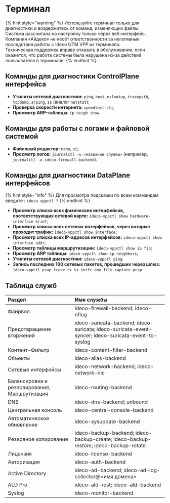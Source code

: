 # Терминал

{% hint style="warning" %}
Используйте терминал только для диагностики и воздержитесь от команд, изменяющих файлы.\
Система рассчитана на настройку только через веб-интерфейс.\
Компания «Айдеко» не несёт ответственности за негативные последствия работы с Ideco UTM VPP из терминала.\
Техническая поддержка вправе отказать в обслуживании, если окажется, что работа системы была нарушена из-за действий пользователя в терминале.
{% endhint %}

## Команды для диагностики СontrolPlane интерфейса

* **Утилиты сетевой диагностики:** `ping`, `host`, `nslookup`, `tracepath`, `tcpdump`, `arping`, `ss` (аналог `netstat`);
* **Проверка скорости интернета:** `speedtest-cli`;
* **Просмотр ARP-таблицы**: `ip neigh show`.

## Команды для работы с логами и файловой системой

* **Файловый редактор:** `nano`, `vi`;
* **Просмотр логов:** `journalctl -u <название службы>` (например, `journalctl -u ideco-firewall-backend`).


## Команды для диагностики DataPlane интерфейсов

{% hint style="info" %}
Для просмотра подсказки по всем коммандам введите : `ideco-vppctl ?`
{% endhint %}

* **Просмотр списка всеx физических интерфейсов, соответствующих сетевой карте:** `ideco-vppctl show hardware-interface brief`;
* **Просмотр списка всех сетевых интерфейсов, через которые проходит трафик:** `ideco-vppctl show interface`;
* **Просмотр списка всех IP-адресов интерфейсов:** `ideco-vppctl show interface addr`;
* **Просмотр таблицы маршрутизации:** `ideco-vppctl show ip fib`;
* **Просмотр ARP таблицы:** `ideco-vppctl show ip neighbors`;
* **Утилиты сетевой диагностики:** `ideco-vppctl ping`.
* **Запись последних 100 сетевых пакетов, прошедших через шлюз:** `ideco-vppctl pcap trace rx tx intfc any file capture.pcap`

## Таблица служб

| Раздел                                        | Имя службы   |
| :-------------------------------------------- | :------------------------- |
| Файрвол                                       | ideco-firewall-backend; ideco-nflog |
| Предотвращение вторжений                      | ideco-suricata-backend; ideco-suricata; ideco-suricata-event-syncer; ideco-suricata-event-to-syslog |
| Контент-Фильтр                                | ideco-content-filter-backend|
| Объекты                                       | ideco-alias-backend |
| Сетевые интерфейсы                            | ideco-network-backend; ideco-network-nic |
| Балансировка и резервирование, Маршрутизация  | ideco-routing-backend |
| DNS                                 	        | ideco-dns-backend; unbound |
| Центральная консоль	                          | ideco-central-console-backend |
| Автоматическое обновление	                    | ideco-sysupdate-backend |
| Резервное копирование                         | ideco-backup-backend; ideco-backup-create; ideco-backup-restore; ideco-backup-rotate |
| Лицензия	                                    | ideco-license-backend |
| Авторизация	                                  | ideco-auth-backend|
| Active Directory	                            | ideco-ad-backend; ideco-ad-log-collector@<имя домена> |
| ALD Pro                                       | ideco-ald-rest; ideco-ald-backend |
| Syslog	                                      | ideco-monitor-backend |